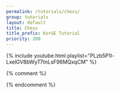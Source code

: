```yaml
---
permalink: /tutorials/chess/
group: tutorials
layout: default
title: Chess
title_prefix: KorGE Tutorial
priority: 200
---
```



{% include youtube.html playlist="PLzb5P1l-LxelGV8bWyT7tnLsF96MQxqCM" %}

{% comment %}
<!--
<https://www.youtube.com/playlist?list=PLzb5P1l-LxelGV8bWyT7tnLsF96MQxqCM>

{% include youtube.html video_id="mSK7ruZbam0" list="PLzb5P1l-LxelGV8bWyT7tnLsF96MQxqCM" %}
{% include youtube.html video_id="ZAttkxsFRoU" list="PLzb5P1l-LxelGV8bWyT7tnLsF96MQxqCM" %}
{% include youtube.html video_id="KovoRxNFpWI" list="PLzb5P1l-LxelGV8bWyT7tnLsF96MQxqCM" %}
{% include youtube.html video_id="yBET8a6-ajc" list="PLzb5P1l-LxelGV8bWyT7tnLsF96MQxqCM" %}
{% include youtube.html video_id="ym0CSIY1ViM" list="PLzb5P1l-LxelGV8bWyT7tnLsF96MQxqCM" %}
{% include youtube.html video_id="AGWXckm2dhk" list="PLzb5P1l-LxelGV8bWyT7tnLsF96MQxqCM" %}
{% include youtube.html video_id="Y-t49USEOlU" list="PLzb5P1l-LxelGV8bWyT7tnLsF96MQxqCM" %}
{% include youtube.html video_id="knUc7opelWk" list="PLzb5P1l-LxelGV8bWyT7tnLsF96MQxqCM" %}
{% include youtube.html video_id="vd5JiCI-bNY" list="PLzb5P1l-LxelGV8bWyT7tnLsF96MQxqCM" %}
{% include youtube.html video_id="WsqX_XN86Y0" list="PLzb5P1l-LxelGV8bWyT7tnLsF96MQxqCM" %}
{% include youtube.html video_id="DecXEfxTiCc" list="PLzb5P1l-LxelGV8bWyT7tnLsF96MQxqCM" %}
-->

<!--
https://www.youtube.com/watch?v=mSK7ruZbam0&list=PLzb5P1l-LxelGV8bWyT7tnLsF96MQxqCM
-->
<!--
<iframe width="560" height="315" src="https://www.youtube.com/embed/mSK7ruZbam0?si=QiRVqDWh9ITBdH_7" title="YouTube video player" frameborder="0" allow="accelerometer; autoplay; clipboard-write; encrypted-media; gyroscope; picture-in-picture; web-share" allowfullscreen></iframe>
-->
{% endcomment %}
